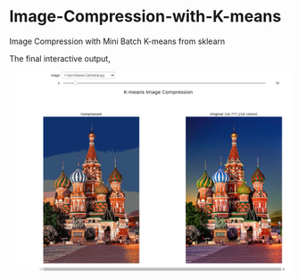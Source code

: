 # Image-Compression-with-K-means
Image Compression with Mini Batch K-means from sklearn

The final interactive output,

![alt text](Image_Compression_Output.png)
